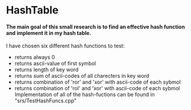 # HashTable
#### The main goal of this small research is to find an effective hash function and implement it in my hash table.
I have chosen six different hash functions to test:
* returns always 0
* returns ascii-value of first symbol
* returns length of key word
* returns sum of ascii-codes of all charecters in key word
* returns combination of 'ror' and 'xor' with ascii-code of each sybmol
* returns combination of 'rol' and 'xor' with ascii-code of each sybmol\
Implementation of all of the hash-fuctions can be found in "srs/TestHashFuncs.cpp"

